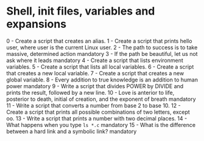 # Shell, init files, variables and expansions
0 - Create a script that creates an alias.
1 - Create a script that prints hello user, where user is the current Linux user.
2 - The path to success is to take massive, determined action mandatory
3 - If the path be beautiful, let us not ask where it leads mandatory
4 - Create a script that lists environment variables.
5 - Create a script that lists all local variables.
6 - Create a script that creates a new local variable.
7 - Create a script that creates a new global variable.
8 - Every addition to true knowledge is an addition to human power mandatory
9 - Write a script that divides POWER by DIVIDE and prints the result, followed by a new line.
10 - Love is anterior to life, posterior to death, initial of creation, and the exponent of breath mandatory
11 - Write a script that converts a number from base 2 to base 10.
12 - Create a script that prints all possible combinations of two letters, except oo.
13 - Write a script that prints a number with two decimal places.
14 - What happens when you type `ls *.c` mandatory
15 - What is the difference between a hard link and a symbolic link? mandatory
